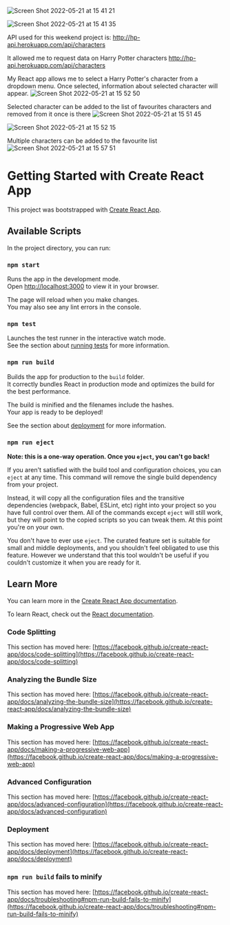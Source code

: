 ![Screen Shot 2022-05-21 at 15 41 21](https://user-images.githubusercontent.com/79700458/169656658-0027cada-fe0d-4a76-8ba6-47609c48bd7a.png)

![Screen Shot 2022-05-21 at 15 41 35](https://user-images.githubusercontent.com/79700458/169656660-0e6d3cd5-ebe8-45d0-aa9e-581182c01b7a.png)

API used for this weekend project is: 
http://hp-api.herokuapp.com/api/characters 

It allowed me to request data on Harry Potter characters
http://hp-api.herokuapp.com/api/characters 

My React app allows me to select a Harry Potter's character from a dropdown menu. Once selected, information about selected character will appear.
![Screen Shot 2022-05-21 at 15 52 50](https://user-images.githubusercontent.com/79700458/169657053-aff971f4-474f-4d02-8134-5bc1672e8c32.png)

Selected character can be added to the list of favourites characters and removed from it once is there
![Screen Shot 2022-05-21 at 15 51 45](https://user-images.githubusercontent.com/79700458/169657166-b8a6c112-f137-42b6-b2f2-2be83a32b740.png)

![Screen Shot 2022-05-21 at 15 52 15](https://user-images.githubusercontent.com/79700458/169657167-e75df9da-721e-4317-9184-e9478b8f0586.png)

Multiple characters can be added to the favourite list
![Screen Shot 2022-05-21 at 15 57 51](https://user-images.githubusercontent.com/79700458/169657256-b9dff723-a825-480a-b90a-bc1dd56d979a.png)




# Getting Started with Create React App

This project was bootstrapped with [Create React App](https://github.com/facebook/create-react-app).

## Available Scripts

In the project directory, you can run:

### `npm start`

Runs the app in the development mode.\
Open [http://localhost:3000](http://localhost:3000) to view it in your browser.

The page will reload when you make changes.\
You may also see any lint errors in the console.

### `npm test`

Launches the test runner in the interactive watch mode.\
See the section about [running tests](https://facebook.github.io/create-react-app/docs/running-tests) for more information.

### `npm run build`

Builds the app for production to the `build` folder.\
It correctly bundles React in production mode and optimizes the build for the best performance.

The build is minified and the filenames include the hashes.\
Your app is ready to be deployed!

See the section about [deployment](https://facebook.github.io/create-react-app/docs/deployment) for more information.

### `npm run eject`

**Note: this is a one-way operation. Once you `eject`, you can't go back!**

If you aren't satisfied with the build tool and configuration choices, you can `eject` at any time. This command will remove the single build dependency from your project.

Instead, it will copy all the configuration files and the transitive dependencies (webpack, Babel, ESLint, etc) right into your project so you have full control over them. All of the commands except `eject` will still work, but they will point to the copied scripts so you can tweak them. At this point you're on your own.

You don't have to ever use `eject`. The curated feature set is suitable for small and middle deployments, and you shouldn't feel obligated to use this feature. However we understand that this tool wouldn't be useful if you couldn't customize it when you are ready for it.

## Learn More

You can learn more in the [Create React App documentation](https://facebook.github.io/create-react-app/docs/getting-started).

To learn React, check out the [React documentation](https://reactjs.org/).

### Code Splitting

This section has moved here: [https://facebook.github.io/create-react-app/docs/code-splitting](https://facebook.github.io/create-react-app/docs/code-splitting)

### Analyzing the Bundle Size

This section has moved here: [https://facebook.github.io/create-react-app/docs/analyzing-the-bundle-size](https://facebook.github.io/create-react-app/docs/analyzing-the-bundle-size)

### Making a Progressive Web App

This section has moved here: [https://facebook.github.io/create-react-app/docs/making-a-progressive-web-app](https://facebook.github.io/create-react-app/docs/making-a-progressive-web-app)

### Advanced Configuration

This section has moved here: [https://facebook.github.io/create-react-app/docs/advanced-configuration](https://facebook.github.io/create-react-app/docs/advanced-configuration)

### Deployment

This section has moved here: [https://facebook.github.io/create-react-app/docs/deployment](https://facebook.github.io/create-react-app/docs/deployment)

### `npm run build` fails to minify

This section has moved here: [https://facebook.github.io/create-react-app/docs/troubleshooting#npm-run-build-fails-to-minify](https://facebook.github.io/create-react-app/docs/troubleshooting#npm-run-build-fails-to-minify)
